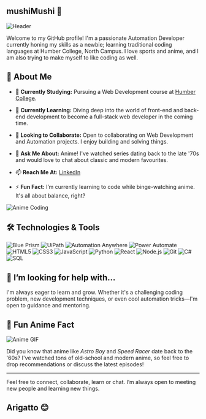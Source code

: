## mushiMushi 👋

![Header](https://media1.tenor.com/m/aET-iakaCDMAAAAC/great-teacher-onizuka-gto.gif)

Welcome to my GitHub profile! I'm a passionate Automation Developer currently honing my skills as a newbie; learning traditional coding languages at Humber College, North Campus. I love sports and anime, and I am also trying to make myself to like coding as well.

## 🚀 About Me

- 🔭 **Currently Studying:** Pursuing a Web Development course at [Humber College](https://www.humber.ca/).
- 🌱 **Currently Learning:** Diving deep into the world of front-end and back-end development to become a full-stack web developer in the coming time.
- 👯 **Looking to Collaborate:** Open to collaborating on Web Development and Automation projects. I enjoy building and solving things.
- 💬 **Ask Me About:** Anime! I've watched series dating back to the late '70s and would love to chat about classic and modern favourites.
- 📫 **Reach Me At:** [LinkedIn](https://www.linkedin.com/in/sumit-singh-a9932012a/)

- ⚡ **Fun Fact:** I’m currently learning to code while binge-watching anime. It's all about balance, right?


![Anime Coding](https://media.giphy.com/media/Ll22OhMLAlVDb8UQWe/giphy.gif)

## 🛠️ Technologies & Tools

![Blue Prism](https://img.shields.io/badge/-Blue%20Prism-001eff?style=flat-square&logo=blue-prism&logoColor=white)
![UiPath](https://img.shields.io/badge/-UiPath-f40c06?style=flat-square&logo=uipath&logoColor=white)
![Automation Anywhere](https://img.shields.io/badge/-Automation%20Anywhere-f79d31?style=flat-square&logo=automation-anywhere&logoColor=black)
![Power Automate](https://img.shields.io/badge/-Power%20Automate-0078d4?style=flat-square&logo=power-automate&logoColor=white)
![HTML5](https://img.shields.io/badge/-HTML5-E34F26?style=flat-square&logo=html5&logoColor=white)
![CSS3](https://img.shields.io/badge/-CSS3-1572B6?style=flat-square&logo=css3)
![JavaScript](https://img.shields.io/badge/-JavaScript-F7DF1E?style=flat-square&logo=javascript&logoColor=black)
![Python](https://img.shields.io/badge/-Python-3776AB?style=flat-square&logo=python&logoColor=white)
![React](https://img.shields.io/badge/-React-61DAFB?style=flat-square&logo=react&logoColor=black)
![Node.js](https://img.shields.io/badge/-Node.js-339933?style=flat-square&logo=node.js&logoColor=white)
![Git](https://img.shields.io/badge/-Git-F05032?style=flat-square&logo=git&logoColor=white)
![C#](https://img.shields.io/badge/-C%23-239120?style=flat-square&logo=c-sharp&logoColor=white)
![SQL](https://img.shields.io/badge/-SQL-CC2927?style=flat-square&logo=microsoft-sql-server&logoColor=white)


## 🤔 I’m looking for help with...

I'm always eager to learn and grow. Whether it's a challenging coding problem, new development techniques, or even cool automation tricks—I'm open to guidance and mentoring.

## 🎉 Fun Anime Fact

![Anime GIF](https://i.pinimg.com/originals/2d/2d/81/2d2d81b7042e6f915ba384816de20acd.gif)

Did you know that anime like *Astro Boy* and *Speed Racer* date back to the '60s? I've watched tons of old-school and modern anime, so feel free to drop recommendations or discuss the latest episodes!

---

Feel free to connect, collaborate, learn or chat. I’m always open to meeting new people and learning new things. 
## Arigatto 😊
